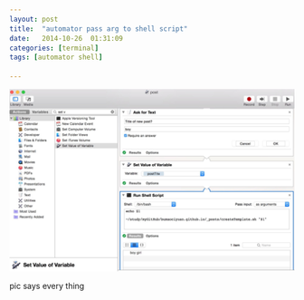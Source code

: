 ```yaml
---
layout: post
title:  "automator pass arg to shell script"
date:   2014-10-26	01:31:09
categories: [terminal]
tags: [automator shell]

---
```


<img src="https://raw.githubusercontent.com/bumaociyuan/bumaociyuan.github.io/master/_resources/2014/10/26/1.jpg" alt="Drawing" style="width: 800px;"/>

pic says every thing
